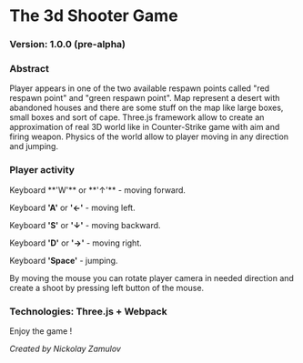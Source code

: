 <h1>The 3d Shooter Game</h1>
<h3>Version: 1.0.0 (pre-alpha)</h3>
<h3>Abstract</h3>
Player appears in one of the two available respawn points called "red respawn point" and "green respawn point".
Map represent a desert with abandoned houses and there are some stuff on the map like large boxes, small boxes and 
sort of cape. Three.js framework allow to create an approximation of real 3D world like in Counter-Strike game with 
aim and firing weapon. Physics of the world allow to player moving in any direction and jumping.
<h3>Player activity</h3>
Keyboard **'W'** or **'↑'** - moving forward.

Keyboard **'A'** or **'←'** - moving left.

Keyboard **'S'** or **'↓'** - moving backward.

Keyboard **'D'** or **'→'** - moving right.

Keyboard **'Space'** - jumping.

By moving the mouse you can rotate player camera in needed direction and create a shoot
by pressing left button of the mouse.

<h3>Technologies: Three.js + Webpack</h3>

<p>Enjoy the game !</p>

<i>Created by Nickolay Zamulov</i>
